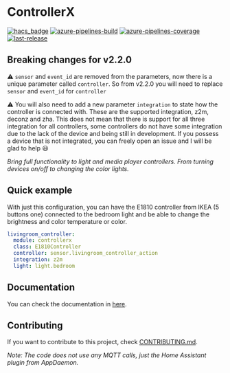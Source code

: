 # ControllerX

[![hacs_badge](https://img.shields.io/badge/HACS-Default-orange.svg?style=for-the-badge)](https://github.com/hacs/integration)
[![azure-pipelines-build](https://img.shields.io/azure-devops/build/xaviml93/ControllerX/1/master.svg?style=for-the-badge)](https://dev.azure.com/xaviml93/ControllerX/_build/latest?definitionId=1&branchName=master)
[![azure-pipelines-coverage](https://img.shields.io/azure-devops/coverage/xaviml93/ControllerX/1/master.svg?style=for-the-badge)](https://dev.azure.com/xaviml93/ControllerX/_build/latest?definitionId=1&branchName=master)
[![last-release](https://img.shields.io/github/v/release/xaviml/controllerx.svg?style=for-the-badge)](https://github.com/xaviml/controllerx/releases)

## Breaking changes for v2.2.0

:warning: `sensor` and `event_id` are removed from the parameters, now there is a unique parameter called `controller`. So from v2.2.0 you will need to replace `sensor` and `event_id` for `controller`

:warning: You will also need to add a new parameter `integration` to state how the controller is connected with. These are the supported integration, z2m, deconz and zha. This does not mean that there is support for all three integration for all controllers, some controllers do not have some integration due to the lack of the device and being still in development. If you possess a device that is not integrated, you can freely open an issue and I will be glad to help :smiley:

_Bring full functionality to light and media player controllers. From turning devices on/off to changing the color lights._

## Quick example

With just this configuration, you can have the E1810 controller from IKEA (5 buttons one) connected to the bedroom light and be able to change the brightness and color temperature or color.

```yaml
livingroom_controller:
  module: controllerx
  class: E1810Controller
  controller: sensor.livingroom_controller_action
  integration: z2m
  light: light.bedroom
```

## Documentation

You can check the documentation in [here](https://xaviml.github.io/controllerx/).

## Contributing

If you want to contribute to this project, check [CONTRIBUTING.md](/CONTRIBUTING.md).

_Note: The code does not use any MQTT calls, just the Home Assistant plugin from AppDaemon._
